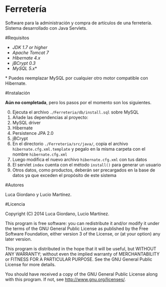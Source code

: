 Ferretería
==========

Software para la administración y compra de artículos de una ferretería.  
Sistema desarrollado con Java Servlets.

#Requisitos

 - *JDK 1.7 or higher*
 - *Apache Tomcat 7*
 - *Hibernate 4.x*
 - *jBCrypt 0.3*
 - *MySQL 5.x**

\* Puedes reemplazar MySQL por cualquier otro motor compatible con Hibernate.

#Instalación

**Aún no completada**, pero los pasos por el momento son los siguientes.

 0. Ejecuta el archivo `./Ferreteria/db/install.sql` sobre MySQL
 1. Añade las dependencias al proyecto:
   1. MySQL driver
   2. Hibernate
   4. Persistence JPA 2.0
   3. jBCrypt
 2. En el directorio `./Ferreteria/src/java/`, copia el archivo `hibernate.cfg.xml.template` y pegalo en la misma carpeta con el nombre `hibernate.cfg.xml`
 3. Luego modifica el nuevo archivo `hibernate.cfg.xml` con tus datos
 4. El servlet `index` cuenta con el método `install()` para generar un usuario
 5. Otros datos, como productos, deberán ser precargados en la base de datos ya que exceden el propósito de este sistema

#Autores

Luca Giordano y Lucio Martínez.

#Licencia

Copyright (C) 2014 Luca Giordano, Lucio Martínez.

This program is free software: you can redistribute it and/or modify
it under the terms of the GNU General Public License as published by
the Free Software Foundation, either version 3 of the License, or
(at your option) any later version.

This program is distributed in the hope that it will be useful,
but WITHOUT ANY WARRANTY; without even the implied warranty of
MERCHANTABILITY or FITNESS FOR A PARTICULAR PURPOSE.  See the
GNU General Public License for more details.

You should have received a copy of the GNU General Public License
along with this program.  If not, see <http://www.gnu.org/licenses/>.
